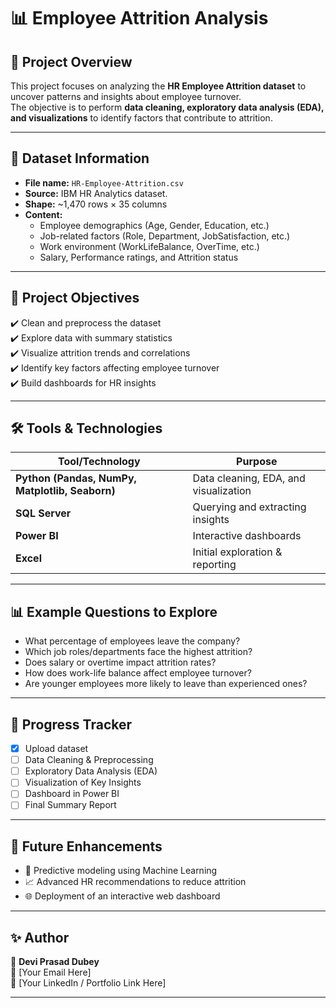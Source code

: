 # 📊 Employee Attrition Analysis  

## 📌 Project Overview  
This project focuses on analyzing the **HR Employee Attrition dataset** to uncover patterns and insights about employee turnover.  
The objective is to perform **data cleaning, exploratory data analysis (EDA), and visualizations** to identify factors that contribute to attrition.  

---

## 📂 Dataset Information  
- **File name:** `HR-Employee-Attrition.csv`  
- **Source:** IBM HR Analytics dataset.
- **Shape:** ~1,470 rows × 35 columns  
- **Content:**  
  - Employee demographics (Age, Gender, Education, etc.)  
  - Job-related factors (Role, Department, JobSatisfaction, etc.)  
  - Work environment (WorkLifeBalance, OverTime, etc.)  
  - Salary, Performance ratings, and Attrition status  

---

## 🎯 Project Objectives  
✔️ Clean and preprocess the dataset  
✔️ Explore data with summary statistics  
✔️ Visualize attrition trends and correlations  
✔️ Identify key factors affecting employee turnover  
✔️ Build dashboards for HR insights  

---

## 🛠️ Tools & Technologies  
| Tool/Technology | Purpose |
|-----------------|----------|
| **Python (Pandas, NumPy, Matplotlib, Seaborn)** | Data cleaning, EDA, and visualization |
| **SQL Server** | Querying and extracting insights |
| **Power BI** | Interactive dashboards |
| **Excel** | Initial exploration & reporting |

---

## 📊 Example Questions to Explore  
- What percentage of employees leave the company?  
- Which job roles/departments face the highest attrition?  
- Does salary or overtime impact attrition rates?  
- How does work-life balance affect employee turnover?  
- Are younger employees more likely to leave than experienced ones?  

---

## 🚀 Progress Tracker  
- [x] Upload dataset  
- [ ] Data Cleaning & Preprocessing  
- [ ] Exploratory Data Analysis (EDA)  
- [ ] Visualization of Key Insights  
- [ ] Dashboard in Power BI  
- [ ] Final Summary Report  

---

## 📌 Future Enhancements  
- 🔮 Predictive modeling using Machine Learning  
- 📈 Advanced HR recommendations to reduce attrition  
- 🌐 Deployment of an interactive web dashboard  

---

## ✨ Author  
👤 **Devi Prasad Dubey**  
📧 [Your Email Here]  
🔗 [Your LinkedIn / Portfolio Link Here]  

---
